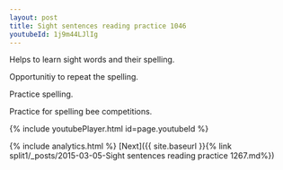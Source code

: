 ```yaml
---
layout: post
title: Sight sentences reading practice 1046
youtubeId: 1j9m44LJlIg
---
```

 
 
Helps to learn sight words and their spelling.

Opportunitiy to repeat the spelling. 

Practice spelling. 
 
Practice for spelling bee competitions. 
 
{% include youtubePlayer.html id=page.youtubeId %}
 
 
{% include analytics.html %} 
[Next]({{ site.baseurl }}{% link  split1/_posts/2015-03-05-Sight sentences reading practice 1267.md%})
 
